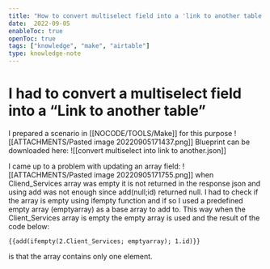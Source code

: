```yaml
---
title: "How to convert multiselect field into a 'link to another table field'"
date:  2022-09-05
enableToc: true
openToc: true
tags: ["knowledge", "make", "airtable"]
type: knowledge-note
---
```


# I had to convert a multiselect field into a “Link to another table”
I prepared a scenario in [[NOCODE/TOOLS/Make]] for this purpose
![[ATTACHMENTS/Pasted image 20220905171437.png]]
Blueprint can be downloaded here:
![[convert multiselect into link to another.json]]

I came up to a problem with updating an array field:
![[ATTACHMENTS/Pasted image 20220905171755.png]]
when Cliend_Services array was empty it is not returned in the response json and using add was not enough since add(null;id) returned null. I had to check if the array is empty using ifempty function and if so I used a predefined empty array (emptyarray) as a base array to add to. This way when the Client_Services array is empty the empty array is used and the result of the code below: 
```make
{{add(ifempty(2.Client_Services; emptyarray); 1.id)}}
```
is that the array contains only one element.
